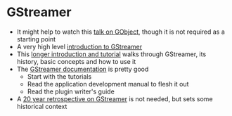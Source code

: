 # GStreamer

- It might help to watch this [talk on GObject](https://www.youtube.com/watch?v=_0Q-Av6VTSE), though it is not required as a starting point
- A very high level [introduction to GStreamer](https://www.youtube.com/watch?v=cS_fjM1eNtI)
- This [longer introduction and tutorial](https://www.youtube.com/watch?v=ZphadMGufY8) walks through GStreamer, its history, basic concepts and how to use it
- The [GStreamer documentation](https://gstreamer.freedesktop.org/documentation/?gi-language=c) is pretty good
  - Start with the tutorials
  - Read the application development manual to flesh it out
  - Read the plugin writer's guide
- A [20 year retrospective on GStreamer](https://gstconf.ubicast.tv/videos/20-years-of-gstreamer_78528/) is not needed, but sets some historical context

